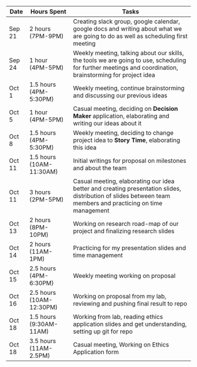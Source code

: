 | Date              | Hours Spent             | Tasks |
|-------------------|-------------------------|-------|
| Sep 21            | 2 hours (7PM-9PM)       | Creating slack group, google calendar, google docs and writing about what we are going to do as well as scheduling first meeting |
| Sep 24            | 1 hour (4PM-5PM)        | Weekly meeting, talking about our skills, the tools we are going to use, scheduling for further meetings and coordination, brainstorming for project idea |
| Oct 1             | 1.5 hours (4PM-5:30PM)  | Weekly meeting, continue brainstorming and discussing our previous ideas |
| Oct 5             | 1 hour (4PM-5PM)        | Casual meeting, deciding on **Decision Maker** application, elaborating and writing our ideas about it |
| Oct 8             | 1.5 hours (4PM-5:30PM)  | Weekly meeting, deciding to change project idea to **Story Time**, elaborating this idea|
| Oct 11            | 1.5 hours (10AM-11:30AM)| Initial writings for proposal on milestones and about the team |
| Oct 11            | 3 hours (2PM-5PM)       | Casual meeting, elaborating our idea better and creating presentation slides, distribution of slides between team members and practicing on time management |
| Oct 13            | 2 hours (8PM-10PM)      | Working on research road-map of our project and finalizing research slides |
| Oct 14            | 2 hours (11AM-1PM)      | Practicing for my presentation slides and time management |
| Oct 15            | 2.5 hours (4PM-6:30PM)  | Weekly meeting working on proposal |
| Oct 16            | 2.5 hours (10AM-12:30PM)| Working on proposal from my lab, reviewing and pushing final result to repo |
| Oct 18            | 1.5 hours (9:30AM-11AM) | Working from lab, reading ethics application slides and get understanding, setting up git for repo |
| Oct 18            | 3.5 hours (11AM-2.5PM)  | Casual meeting, Working on Ethics Application form |